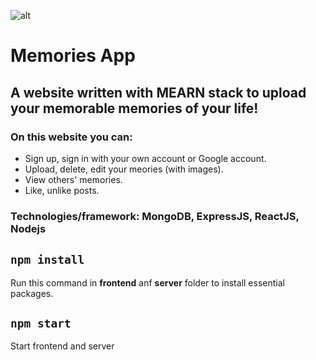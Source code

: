 ![alt](https://firebasestorage.googleapis.com/v0/b/easyaccommod-897d8.appspot.com/o/Screenshot%202021-02-18%20214736.png?alt=media)
# Memories App
## A website written with MEARN stack to upload your memorable memories of your life!
### On this website you can:
* Sign up, sign in with your own account or Google account.
* Upload, delete, edit your meories (with images).
* View others' memories.
* Like, unlike posts.
### Technologies/framework: MongoDB, ExpressJS, ReactJS, Nodejs
## `npm install`
Run this command in **frontend** anf **server** folder to install essential packages.
## `npm start`
Start frontend and server
